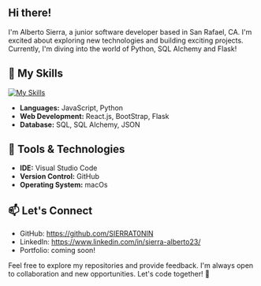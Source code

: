 
##    Hi there! 

I'm Alberto Sierra, a junior software developer based in San Rafael, CA. I'm excited about exploring new technologies and building exciting projects. Currently, I'm diving into the world of Python, SQL Alchemy and Flask!
## 🚀 My Skills

[![My Skills](https://skillicons.dev/icons?i=js,html,css,react,bootstrap,flask,github,materialui,nodejs,py,vscode,vite)](https://skillicons.dev)
- **Languages:** JavaScript, Python
- **Web Development:** React.js, BootStrap, Flask
- **Database:** SQL, SQL Alchemy, JSON


## 🔧 Tools & Technologies


- **IDE:** Visual Studio Code
- **Version Control:** GitHub
- **Operating System:** macOs

## 📫 Let's Connect

- GitHub: https://github.com/SIERRAT0NIN
- LinkedIn: https://www.linkedin.com/in/sierra-alberto23/
- Portfolio: coming soon!

Feel free to explore my repositories and provide feedback. I'm always open to collaboration and new opportunities. Let's code together! 🚀


<!--
**SIERRAT0NIN/SIERRAT0NIN** is a ✨ _special_ ✨ repository because its `README.md` (this file) appears on your GitHub profile.

Here are some ideas to get you started:

- 🔭 I’m currently working on ...
- 🌱 I’m currently learning ...
- 👯 I’m looking to collaborate on ...
- 🤔 I’m looking for help with ...
- 💬 Ask me about ...
- 📫 How to reach me: ...
- 😄 Pronouns: ...
- ⚡ Fun fact: ...
-->

